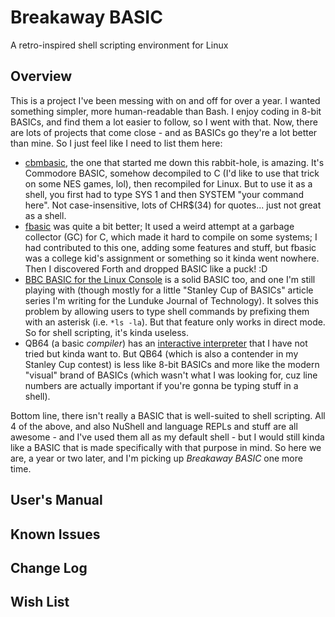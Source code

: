 # Breakaway BASIC
A retro-inspired shell scripting environment for Linux

## Overview

This is a project I've been messing with on and off for over a year.  I wanted something simpler, more human-readable than Bash.  I enjoy coding in 8-bit BASICs, and find them a lot easier to follow, so I went with that.  Now, there are lots of projects that come close - and as BASICs go they're a lot better than mine.  So I just feel like I need to list them here:

* [cbmbasic](https://github.com/mist64/cbmbasic), the one that started me down this rabbit-hole, is amazing.  It's Commodore BASIC, somehow decompiled to C (I'd like to use that trick on some NES games, lol), then recompiled for Linux.  But to use it as a shell, you first had to type SYS 1 and then SYSTEM "your command here".  Not case-insensitive, lots of CHR$(34) for quotes... just not great as a shell.
* [fbasic](https://github.com/ratboy666/fbasic) was quite a bit better; It used a weird attempt at a garbage collector (GC) for C, which made it hard to compile on some systems; I had contributed to this one, adding some features and stuff, but fbasic was a college kid's assignment or something so it kinda went nowhere.  Then I discovered Forth and dropped BASIC like a puck! :D
* [BBC BASIC for the Linux Console](https://www.bbcbasic.co.uk/console/) is a solid BASIC too, and one I'm still playing with (though mostly for a little "Stanley Cup of BASICs" article series I'm writing for the Lunduke Journal of Technology).  It solves this problem by allowing users to type shell commands by prefixing them with an asterisk (i.e. `*ls -la`).  But that feature only works in direct mode.  So for shell scripting, it's kinda useless.
* QB64 (a basic _compiler_) has an [interactive interpreter](https://github.com/FellippeHeitor/QB64-interpreter) that I have not tried but kinda want to.  But QB64 (which is also a contender in my Stanley Cup contest) is less like 8-bit BASICs and more like the modern "visual" brand of BASICs (which wasn't what I was looking for, cuz line numbers are actually important if you're gonna be typing stuff in a shell).

Bottom line, there isn't really a BASIC that is well-suited to shell scripting.  All 4 of the above, and also NuShell and language REPLs and stuff are all awesome - and I've used them all as my default shell - but I would still kinda like a BASIC that is made specifically with that purpose in mind.  So here we are, a year or two later, and I'm picking up _Breakaway BASIC_ one more time.


## User's Manual

## Known Issues

## Change Log

## Wish List

